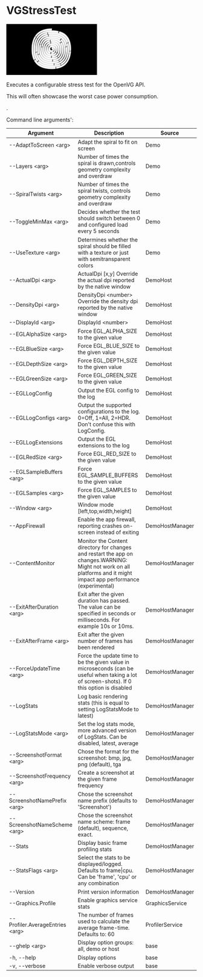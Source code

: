 <!-- #AG_DEMOAPP_HEADER_BEGIN# -->
# VGStressTest
<img src="Example.jpg" height="135px">

<!-- #AG_DEMOAPP_HEADER_END# -->
<!-- #AG_BRIEF_BEGIN# -->
Executes a configurable stress test for the OpenVG API.

This will often showcase the worst case power consumption.

.
<!-- #AG_BRIEF_END# -->

<!-- #AG_DEMOAPP_COMMANDLINE_ARGUMENTS_BEGIN# -->

Command line arguments':

Argument                                      |Description                                                                                                                                                         |Source
----------------------------------------------|--------------------------------------------------------------------------------------------------------------------------------------------------------------------|---------------
--AdaptToScreen \<arg>                        |Adapt the spiral to fit on screen                                                                                                                                   |Demo
--Layers \<arg>                               |Number of times the spiral is drawn,controls geometry complexity and overdraw                                                                                       |Demo
--SpiralTwists \<arg>                         |Number of times the spiral twists, controls geometry complexity and overdraw                                                                                        |Demo
--ToggleMinMax \<arg>                         |Decides whether the test should switch between 0 and configured load every 5 seconds                                                                                |Demo
--UseTexture \<arg>                           |Determines whether the spiral should be filled with a texture or just with semitransparent colors                                                                   |Demo
--ActualDpi \<arg>                            |ActualDpi [x,y] Override the actual dpi reported by the native window                                                                                               |DemoHost
--DensityDpi \<arg>                           |DensityDpi \<number> Override the density dpi reported by the native window                                                                                         |DemoHost
--DisplayId \<arg>                            |DisplayId \<number>                                                                                                                                                 |DemoHost
--EGLAlphaSize \<arg>                         |Force EGL_ALPHA_SIZE to the given value                                                                                                                             |DemoHost
--EGLBlueSize \<arg>                          |Force EGL_BLUE_SIZE to the given value                                                                                                                              |DemoHost
--EGLDepthSize \<arg>                         |Force EGL_DEPTH_SIZE to the given value                                                                                                                             |DemoHost
--EGLGreenSize \<arg>                         |Force EGL_GREEN_SIZE to the given value                                                                                                                             |DemoHost
--EGLLogConfig                                |Output the EGL config to the log                                                                                                                                    |DemoHost
--EGLLogConfigs \<arg>                        |Output the supported configurations to the log. 0=Off, 1=All, 2=HDR. Don't confuse this with LogConfig.                                                             |DemoHost
--EGLLogExtensions                            |Output the EGL extensions to the log                                                                                                                                |DemoHost
--EGLRedSize \<arg>                           |Force EGL_RED_SIZE to the given value                                                                                                                               |DemoHost
--EGLSampleBuffers \<arg>                     |Force EGL_SAMPLE_BUFFERS to the given value                                                                                                                         |DemoHost
--EGLSamples \<arg>                           |Force EGL_SAMPLES to the given value                                                                                                                                |DemoHost
--Window \<arg>                               |Window mode [left,top,width,height]                                                                                                                                 |DemoHost
--AppFirewall                                 |Enable the app firewall, reporting crashes on-screen instead of exiting                                                                                             |DemoHostManager
--ContentMonitor                              |Monitor the Content directory for changes and restart the app on changes.WARNING: Might not work on all platforms and it might impact app performance (experimental)|DemoHostManager
--ExitAfterDuration \<arg>                    |Exit after the given duration has passed. The value can be specified in seconds or milliseconds. For example 10s or 10ms.                                           |DemoHostManager
--ExitAfterFrame \<arg>                       |Exit after the given number of frames has been rendered                                                                                                             |DemoHostManager
--ForceUpdateTime \<arg>                      |Force the update time to be the given value in microseconds (can be useful when taking a lot of screen-shots). If 0 this option is disabled                         |DemoHostManager
--LogStats                                    |Log basic rendering stats (this is equal to setting LogStatsMode to latest)                                                                                         |DemoHostManager
--LogStatsMode \<arg>                         |Set the log stats mode, more advanced version of LogStats. Can be disabled, latest, average                                                                         |DemoHostManager
--ScreenshotFormat \<arg>                     |Chose the format for the screenshot: bmp, jpg, png (default), tga                                                                                                   |DemoHostManager
--ScreenshotFrequency \<arg>                  |Create a screenshot at the given frame frequency                                                                                                                    |DemoHostManager
--ScreenshotNamePrefix \<arg>                 |Chose the screenshot name prefix (defaults to 'Screenshot')                                                                                                         |DemoHostManager
--ScreenshotNameScheme \<arg>                 |Chose the screenshot name scheme: frame (default), sequence, exact.                                                                                                 |DemoHostManager
--Stats                                       |Display basic frame profiling stats                                                                                                                                 |DemoHostManager
--StatsFlags \<arg>                           |Select the stats to be displayed/logged. Defaults to frame\|cpu. Can be 'frame', 'cpu' or any combination                                                           |DemoHostManager
--Version                                     |Print version information                                                                                                                                           |DemoHostManager
--Graphics.Profile                            |Enable graphics service stats                                                                                                                                       |GraphicsService
--Profiler.AverageEntries \<arg>              |The number of frames used to calculate the average frame-time. Defaults to: 60                                                                                      |ProfilerService
--ghelp \<arg>                                |Display option groups: all, demo or host                                                                                                                            |base
-h, --help                                    |Display options                                                                                                                                                     |base
-v, --verbose                                 |Enable verbose output                                                                                                                                               |base
<!-- #AG_DEMOAPP_COMMANDLINE_ARGUMENTS_END# -->
